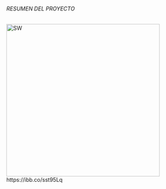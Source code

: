 ###### RESUMEN DEL PROYECTO
<img src="https://ibb.co/sst95Lq" alt="SW" border="0"  width="400" />
https://ibb.co/sst95Lq
